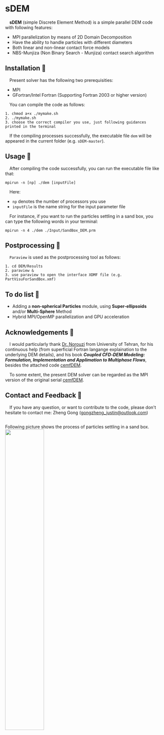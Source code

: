 # sDEM
&emsp;**sDEM** (simple Discrete Element Method) is a simple parallel DEM code with following features:

* MPI parallelization by means of 2D Domain Decomposition
* Have the ability to handle particles with different diameters
* Both linear and non-linear contact force models
* NBS-Munjiza (Non Binary Search - Munjiza) contact search algorithm

## Installation :briefcase:
&emsp;Present solver has the following two prerequisities:

* MPI
* GFortran/Intel Fortran (Supporting Fortran 2003 or higher version)

&emsp;You can compile the code as follows:
```
1. chmod a+x ./mymake.sh
2. ./mymake.sh
3. choose the correct compiler you use, just following guidances printed in the terminal
```
&emsp;If the compiling processes successfully, the executable file `dem` will be appeared in the current folder (e.g. `sDEM-master`).

## Usage :book:
&emsp;After compiling the code successfully, you can run the executable file like that:
```
mpirun -n [np] ./dem [inputFile]
```
&emsp;Here:
* `np` denotes the number of processors you use
* `inputFile` is the name string for the input parameter file  

&emsp;For instance, if you want to run the particles settling in a sand box, you can type the following words in your terminal:
```
mpirun -n 4 ./dem ./Input/SandBox_DEM.prm
```

## Postprocessing :space_invader:
&emsp;`Paraview` is used as the postprocessing tool as follows:
```
1. cd DEM/Results
2. paraview &
3. use paraview to open the interface XDMF file (e.g. PartVisuForSandBox.xmf)
```

## To do list :muscle:
* Adding a **non-spherical Particles** module, using **Super-ellipsoids** and/or **Multi-Sphere** Method
* Hybrid MPI/OpenMP parallelization and GPU acceleration  

## Acknowledgements :clap:
&emsp;I would particularly thank [Dr. Norouzi](https://www.researchgate.net/profile/Hamid-Norourzi) from University of Tehran, for his continuous help (from superficial Fortran langange explaination to the underlying DEM details), and his book **_Coupled CFD‐DEM Modeling: Formulation, Implementation and Applimation to Multiphase Flows_**, besides the attached code [cemfDEM](https://github.com/hamidrezanorouzi/cemfDEM). 

&emsp;To some extent, the present DEM solver can be regarded as the MPI version of the original serial [cemfDEM](https://github.com/hamidrezanorouzi/cemfDEM).

## Contact and Feedback :email:
&emsp;If you have any question, or want to contribute to the code, please don't hesitate to contact me: Zheng Gong (gongzheng_justin@outlook.com)

##
Following picture shows the process of particles settling in a sand box.
<img src="./doc/picture/doc/sandbox.gif" width="50%" height="50%" div align=center />
